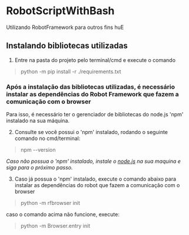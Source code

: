 # RobotScriptWithBash
Utilizando RobotFramework para outros fins huE


## Instalando bibliotecas utilizadas
1. Entre na pasta do projeto pelo terminal/cmd e execute o comando
> python -m pip install -r ./requirements.txt


### Após a instalação das bibliotecas utilizadas, é necessário instalar as dependências do Robot Framework que fazem a  comunicação com o browser

Para isso, é necessário ter o gerenciador de bibliotecas do node.js 'npm' instalado na sua máquina.

2. Consulte se você possui o 'npm' instalado, rodando o seguinte comando no cmd/terminal:
> npm --version

*Caso não possua o 'npm' instalado, instale o [node.js](https://nodejs.org/en/download/current/) na sua maquina e siga para o próximo passo.*

3. Caso já possua o 'npm' instalado, execute o comando abaixo para instalar as dependências do robot que fazem a comunicação com o browser
> python -m rfbrowser init

caso o comando acima não funcione, execute:

> python -m Browser.entry init

